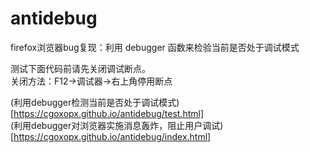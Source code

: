 # antidebug

firefox浏览器bug复现：利用 debugger 函数来检验当前是否处于调试模式  

测试下面代码前请先关闭调试断点。  
关闭方法：F12->调试器->右上角停用断点  

(利用debugger检测当前是否处于调试模式)[https://cgoxopx.github.io/antidebug/test.html]  
(利用debugger对浏览器实施消息轰炸，阻止用户调试)[https://cgoxopx.github.io/antidebug/index.html]  
